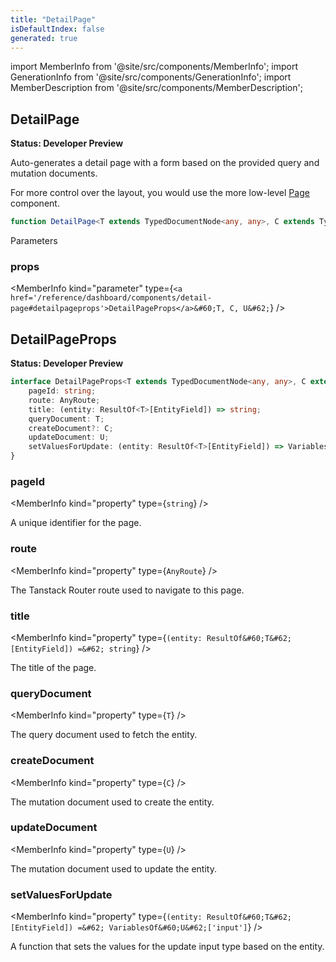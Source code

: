 ```yaml
---
title: "DetailPage"
isDefaultIndex: false
generated: true
---
```

<!-- This file was generated from the Vendure source. Do not modify. Instead, re-run the "docs:build" script -->
import MemberInfo from '@site/src/components/MemberInfo';
import GenerationInfo from '@site/src/components/GenerationInfo';
import MemberDescription from '@site/src/components/MemberDescription';


## DetailPage

<GenerationInfo sourceFile="packages/dashboard/src/lib/framework/page/detail-page.tsx" sourceLine="90" packageName="@vendure/dashboard" since="3.3.0" />

**Status: Developer Preview**

Auto-generates a detail page with a form based on the provided query and mutation documents.

For more control over the layout, you would use the more low-level <a href='/reference/dashboard/components/page#page'>Page</a> component.

```ts title="Signature"
function DetailPage<T extends TypedDocumentNode<any, any>, C extends TypedDocumentNode<any, any>, U extends TypedDocumentNode<any, any>>(props: DetailPageProps<T, C, U>): void
```
Parameters

### props

<MemberInfo kind="parameter" type={`<a href='/reference/dashboard/components/detail-page#detailpageprops'>DetailPageProps</a>&#60;T, C, U&#62;`} />



## DetailPageProps

<GenerationInfo sourceFile="packages/dashboard/src/lib/framework/page/detail-page.tsx" sourceLine="34" packageName="@vendure/dashboard" since="3.3.0" />

**Status: Developer Preview**

```ts title="Signature"
interface DetailPageProps<T extends TypedDocumentNode<any, any>, C extends TypedDocumentNode<any, any>, U extends TypedDocumentNode<any, any>, EntityField extends keyof ResultOf<T> = DetailEntityPath<T>> {
    pageId: string;
    route: AnyRoute;
    title: (entity: ResultOf<T>[EntityField]) => string;
    queryDocument: T;
    createDocument?: C;
    updateDocument: U;
    setValuesForUpdate: (entity: ResultOf<T>[EntityField]) => VariablesOf<U>['input'];
}
```

<div className="members-wrapper">

### pageId

<MemberInfo kind="property" type={`string`}   />

A unique identifier for the page.
### route

<MemberInfo kind="property" type={`AnyRoute`}   />

The Tanstack Router route used to navigate to this page.
### title

<MemberInfo kind="property" type={`(entity: ResultOf&#60;T&#62;[EntityField]) =&#62; string`}   />

The title of the page.
### queryDocument

<MemberInfo kind="property" type={`T`}   />

The query document used to fetch the entity.
### createDocument

<MemberInfo kind="property" type={`C`}   />

The mutation document used to create the entity.
### updateDocument

<MemberInfo kind="property" type={`U`}   />

The mutation document used to update the entity.
### setValuesForUpdate

<MemberInfo kind="property" type={`(entity: ResultOf&#60;T&#62;[EntityField]) =&#62; VariablesOf&#60;U&#62;['input']`}   />

A function that sets the values for the update input type based on the entity.


</div>
